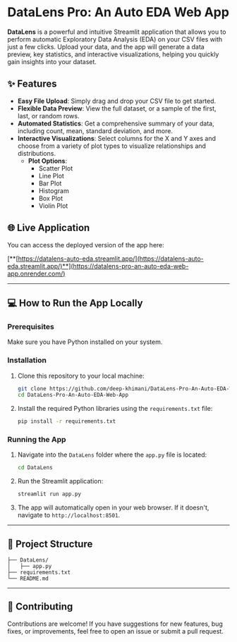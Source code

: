 # DataLens Pro: An Auto EDA Web App

**DataLens** is a powerful and intuitive Streamlit application that allows you to perform automatic Exploratory Data Analysis (EDA) on your CSV files with just a few clicks. Upload your data, and the app will generate a data preview, key statistics, and interactive visualizations, helping you quickly gain insights into your dataset.

## ✨ Features

  * **Easy File Upload**: Simply drag and drop your CSV file to get started.
  * **Flexible Data Preview**: View the full dataset, or a sample of the first, last, or random rows.
  * **Automated Statistics**: Get a comprehensive summary of your data, including count, mean, standard deviation, and more.
  * **Interactive Visualizations**: Select columns for the X and Y axes and choose from a variety of plot types to visualize relationships and distributions.
      * **Plot Options**:
          * Scatter Plot
          * Line Plot
          * Bar Plot
          * Histogram
          * Box Plot
          * Violin Plot

## 🌐 Live Application

You can access the deployed version of the app here:

[**[https://datalens-auto-eda.streamlit.app/](https://datalens-auto-eda.streamlit.app/)**](https://datalens-pro-an-auto-eda-web-app.onrender.com/)

-----

## 💻 How to Run the App Locally

### Prerequisites

Make sure you have Python installed on your system.

### Installation

1.  Clone this repository to your local machine:
    ```bash
    git clone https://github.com/deep-khimani/DataLens-Pro-An-Auto-EDA-Web-App.git
    cd DataLens-Pro-An-Auto-EDA-Web-App
    ```
2.  Install the required Python libraries using the `requirements.txt` file:
    ```bash
    pip install -r requirements.txt
    ```

### Running the App

1.  Navigate into the `DataLens` folder where the `app.py` file is located:
    ```bash
    cd DataLens
    ```
2.  Run the Streamlit application:
    ```bash
    streamlit run app.py
    ```
3.  The app will automatically open in your web browser. If it doesn't, navigate to `http://localhost:8501`.

-----

## 📂 Project Structure

```
├── DataLens/         
│   ├── app.py        
├── requirements.txt  
└── README.md         
```

-----

## 🤝 Contributing

Contributions are welcome\! If you have suggestions for new features, bug fixes, or improvements, feel free to open an issue or submit a pull request.
